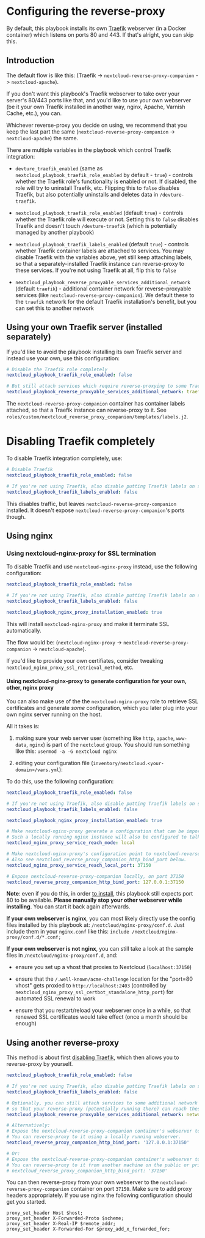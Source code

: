 # Configuring the reverse-proxy

By default, this playbook installs its own [Traefik](https://traefik.io/) webserver (in a Docker container) which listens on ports 80 and 443.
If that's alright, you can skip this.


## Introduction

The default flow is like this: (Traefik -> `nextcloud-reverse-proxy-companion` -> `nextcloud-apache`).

If you don't want this playbook's Traefik webserver to take over your server's 80/443 ports like that,
and you'd like to use your own webserver (be it your own Traefik installed in another way, nginx, Apache, Varnish Cache, etc.), you can.

Whichever reverse-proxy you decide on using, we recommend that you keep the last part the same (`nextcloud-reverse-proxy-companion` -> `nextcloud-apache`) the same.

There are multiple variables in the playbook which control Traefik integration:

- `devture_traefik_enabled` (same as `nextcloud_playbook_traefik_role_enabled` by default - `true`) - controls whether the Traefik role's functionality is enabled or not. If disabled, the role will try to uninstall Traefik, etc. Flipping this to `false` disables Traefik, but also potentially uninstalls and deletes data in `/devture-traefik`.

- `nextcloud_playbook_traefik_role_enabled` (default `true`) - controls whether the Traefik role will execute or not. Setting this to `false` disables Traefik and doesn't touch `/devture-traefik` (which is potentially managed by another playbook)

- `nextcloud_playbook_traefik_labels_enabled` (default `true`) - controls whether Traefik container labels are attached to services. You may disable Traefik with the variables above, yet still keep attaching labels, so that a separately-installed Traefik instance can reverse-proxy to these services. If you're not using Traefik at all, flip this to `false`

- `nextcloud_playbook_reverse_proxyable_services_additional_network` (default `traefik`) - additional container network for reverse-proxyable services (like `nextcloud-reverse-proxy-companion`). We default these to the `traefik` network for the default Traefik installation's benefit, but you can set this to another network


## Using your own Traefik server (installed separately)

If you'd like to avoid the playbook installing its own Traefik server and instead use your own, use this configuration:

```yaml
# Disable the Traefik role completely
nextcloud_playbook_traefik_role_enabled: false

# But still attach services which require reverse-proxying to some Traefik network by default (e.g. traefik)
nextcloud_playbook_reverse_proxyable_services_additional_network: traefik
```

The `nextcloud-reverse-proxy-companion` container has container labels attached, so that a Traefik instance can reverse-proxy to it. See `roles/custom/nextcloud_reverse_proxy_companion/templates/labels.j2`.


# Disabling Traefik completely

To disable Traefik integration completely, use:

```yaml
# Disable Traefik
nextcloud_playbook_traefik_role_enabled: false

# If you're not using Traefik, also disable putting Traefik labels on services
nextcloud_playbook_traefik_labels_enabled: false
```

This disables traffic, but leaves `nextcloud-reverse-proxy-companion` installed. It doesn't expose `nextcloud-reverse-proxy-companion`'s ports though.


## Using nginx


### Using nextcloud-nginx-proxy for SSL termination

To disable Traefik and use `nextcloud-nginx-proxy` instead, use the following configuration:

```yaml
nextcloud_playbook_traefik_role_enabled: false

# If you're not using Traefik, also disable putting Traefik labels on services
nextcloud_playbook_traefik_labels_enabled: false

nextcloud_playbook_nginx_proxy_installation_enabled: true
```

This will install `nextcloud-nginx-proxy` and make it terminate SSL automatically.

The flow would be: (`nextcloud-nginx-proxy` -> `nextcloud-reverse-proxy-companion` -> `nextcloud-apache`).

If you'd like to provide your own certifiates, consider tweaking `nextcloud_nginx_proxy_ssl_retrieval_method`, etc.


#### Using nextcloud-nginx-proxy to generate configuration for your own, other, nginx proxy

You can also make use of the the `nextcloud-nginx-proxy` role to retrieve SSL certificates and generate *some* configuration, which you later plug into your own nginx server running on the host.

All it takes is:

1) making sure your web server user (something like `http`, `apache`, `www-data`, `nginx`) is part of the `nextcloud` group. You should run something like this: `usermod -a -G nextcloud nginx`

2) editing your configuration file (`inventory/nextcloud.<your-domain>/vars.yml`):

To do this, use the following configuration:

```yaml
nextcloud_playbook_traefik_role_enabled: false

# If you're not using Traefik, also disable putting Traefik labels on services
nextcloud_playbook_traefik_labels_enabled: false

nextcloud_playbook_nginx_proxy_installation_enabled: true

# Make nextcloud-nginx-proxy generate a configuration that can be imported into a locally running nginx.
# Such a locally running nginx instance will also be configured to talk to nextcloud-reverse-proxy-companion locally.
nextcloud_nginx_proxy_service_reach_mode: local

# Make nextcloud-nginx-proxy's configuration point to nextcloud-reverse-proxy-companion's local port.
# Also see nextcloud_reverse_proxy_companion_http_bind_port below.
nextcloud_nginx_proxy_service_reach_local_port: 37150

# Expose nextcloud-reverse-proxy-companion locally, on port 37150
nextcloud_reverse_proxy_companion_http_bind_port: 127.0.0.1:37150
```

**Note**: even if you do this, in order [to install](installing.md), this playbook still expects port 80 to be available. **Please manually stop your other webserver while installing**. You can start it back again afterwards.

**If your own webserver is nginx**, you can most likely directly use the config files installed by this playbook at: `/nextcloud/nginx-proxy/conf.d`. Just include them in your `nginx.conf` like this: `include /nextcloud/nginx-proxy/conf.d/*.conf;`

**If your own webserver is not nginx**, you can still take a look at the sample files in `/nextcloud/nginx-proxy/conf.d`, and:

- ensure you set up a vhost that proxies to Nextcloud (`localhost:37150`)

- ensure that the `/.well-known/acme-challenge` location for the "port=80 vhost" gets proxied to `http://localhost:2403` (controlled by `nextcloud_nginx_proxy_ssl_certbot_standalone_http_port`) for automated SSL renewal to work

- ensure that you restart/reload your webserver once in a while, so that renewed SSL certificates would take effect (once a month should be enough)


## Using another reverse-proxy

This method is about first [disabling Traefik](#disabling-traefik), which then allows you to reverse-proxy by yourself.

```yaml
nextcloud_playbook_traefik_role_enabled: false

# If you're not using Traefik, also disable putting Traefik labels on services
nextcloud_playbook_traefik_labels_enabled: false

# Optionally, you can still attach services to some additional network
# so that your reverse-proxy (potentially running there) can reach these services
nextcloud_playbook_reverse_proxyable_services_additional_network: network-name-of-the-other-reverse-proxy

# Alternatively:
# Expose the nextcloud-reverse-proxy-companion container's webserver to port 37150 on the loopback network interface only.
# You can reverse-proxy to it using a locally running webserver.
nextcloud_reverse_proxy_companion_http_bind_port: '127.0.0.1:37150'

# Or:
# Expose the nextcloud-reverse-proxy-companion container's webserver to port 37150 on all network interfaces.
# You can reverse-proxy to it from another machine on the public or private network.
# nextcloud_reverse_proxy_companion_http_bind_port: '37150'
```

You can then reverse-proxy from your own webserver to the `nextcloud-reverse-proxy-companion` container on port `37150`.
Make sure to add proxy headers appropriately. If you use nginx the following configuration should get you started.
```
proxy_set_header Host $host;
proxy_set_header X-Forwarded-Proto $scheme;
proxy_set_header X-Real-IP $remote_addr;
proxy_set_header X-Forwarded-For $proxy_add_x_forwarded_for;
```
